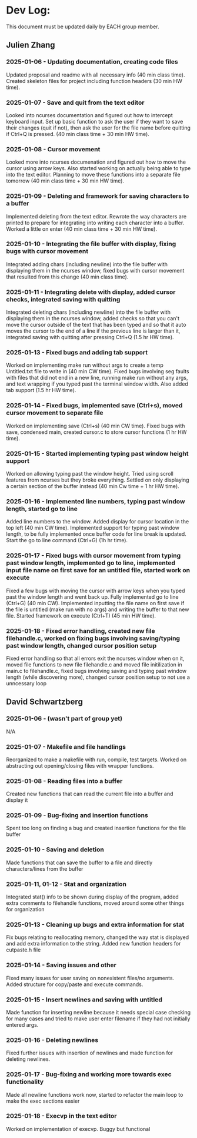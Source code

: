 # Dev Log:

This document must be updated daily by EACH group member.

## Julien Zhang

### 2025-01-06 - Updating documentation, creating code files
Updated proposal and readme with all necessary info (40 min class time). Created skeleton files for project including function headers (30 min HW time).

### 2025-01-07 - Save and quit from the text editor
Looked into ncurses documentation and figured out how to intercept keyboard input. Set up basic function to ask the user if they want to save their changes (quit if not), then ask the user for the file name before quitting if Ctrl+Q is pressed. (40 min class time + 30 min HW time).

### 2025-01-08 - Cursor movement
Looked more into ncurses documenation and figured out how to move the cursor using arrow keys. Also started working on actually being able to type into the text editor. Planning to move these functions into a separate file tomorrow (40 min class time + 30 min HW time).

### 2025-01-09 - Deleting and framework for saving characters to a buffer
Implemented deleting from the text editor. Rewrote the way characters are printed to prepare for integrating into writing each character into a buffer. Worked a little on enter (40 min class time + 30 min HW time).

### 2025-01-10 - Integrating the file buffer with display, fixing bugs with cursor movement
Integrated adding chars (including newline) into the file buffer with displaying them in the ncurses window, fixed bugs with cursor movement that resulted from this change (40 min class time).

### 2025-01-11 - Integrating delete with display, added cursor checks, integrated saving with quitting
Integrated deleting chars (including newline) into the file buffer with displaying them in the ncurses window, added checks so that you can't move the cursor outside of the text that has been typed and so that it auto moves the cursor to the end of a line if the previous line is larger than it, integrated saving with quitting after pressing Ctrl+Q (1.5 hr HW time).

### 2025-01-13 - Fixed bugs and adding tab support
Worked on implementing make run without args to create a temp Untitled.txt file to write in (40 min CW time). Fixed bugs involving seg faults with files that did not end in a new line, running make run without any args, and text wrapping if you typed past the terminal window width. Also added tab support (1.5 hr HW time).

### 2025-01-14 - Fixed bugs, implemented save (Ctrl+s), moved cursor movement to separate file
Worked on implementing save (Ctrl+s) (40 min CW time). Fixed bugs with save, condensed main, created cursor.c to store cursor functions (1 hr HW time).

### 2025-01-15 - Started implementing typing past window height support
Worked on allowing typing past the window height. Tried using scroll features from ncurses but they broke everything. Settled on only displaying a certain section of the buffer instead (40 min Cw time + 1 hr HW time).

### 2025-01-16 - Implemented line numbers, typing past window length, started go to line
Added line numbers to the window. Added display for cursor location in the top left (40 min CW time). Implemented support for typing past window length, to be fully implemented once buffer code for line break is updated. Start the go to line command (Ctrl+G) (1h hr time).

### 2025-01-17 - Fixed bugs with cursor movement from typing past window length, implemented go to line, implemented input file name on first save for an untitled file, started work on execute
Fixed a few bugs with moving the cursor with arrow keys when you typed past the window length and went back up. Fully implemented go to line (Ctrl+G) (40 min CW). Implemented inputting the file name on first save if the file is untitled (make run with no args) and writing the buffer to that new file. Started framework on execute (Ctrl+T) (45 min HW time).

### 2025-01-18 - Fixed error handling, created new file filehandle.c, worked on fixing bugs involving saving/typing past window length, changed cursor position setup
Fixed error handling so that all errors exit the ncurses window when on it, moved file functions to new file filehandle.c and moved file initilization in main.c to filehandle.c, fixed bugs involving saving and typing past window length (while discovering more), changed cursor position setup to not use a unncessary loop




## David Schwartzberg

### 2025-01-06 - (wasn't part of group yet)
N/A

### 2025-01-07 - Makefile and file handlings
Reorganized to make a makefile with run, compile, test targets. Worked on abstracting out opening/closing files with wrapper functions.

### 2025-01-08 - Reading files into a buffer
Created new functions that can read the current file into a buffer and display it

### 2025-01-09 - Bug-fixing and insertion functions
Spent too long on finding a bug and created insertion functions for the file buffer

### 2025-01-10 - Saving and deletion
Made functions that can save the buffer to a file and directly characters/lines from the buffer

### 2025-01-11, 01-12 - Stat and organization
Integrated stat() info to be shown during display of the program, added extra comments to filehandle functions, moved around some other things for organization

### 2025-01-13 - Cleaning up bugs and extra information for stat
Fix bugs relating to reallocating memory, changed the way stat is displayed and add extra information to the string. Added new function headers for cutpaste.h file 

### 2025-01-14 - Saving issues and other
Fixed many issues for user saving on nonexistent files/no arguments. Added structure for copy/paste and execute commands.

### 2025-01-15 - Insert newlines and saving with untitled
Made function for inserting newline because it needs special case checking for many cases and tried to make user enter filename if they had not initially entered args.

### 2025-01-16 - Deleting newlines
Fixed further issues with insertion of newlines and made function for deleting newlines.

### 2025-01-17 - Bug-fixing and working more towards exec functionality
Made all newline functions work now, started to refactor the main loop to make the exec sections easier

### 2025-01-18 - Execvp in the text editor
Worked on implementation of execvp. Buggy but functional
